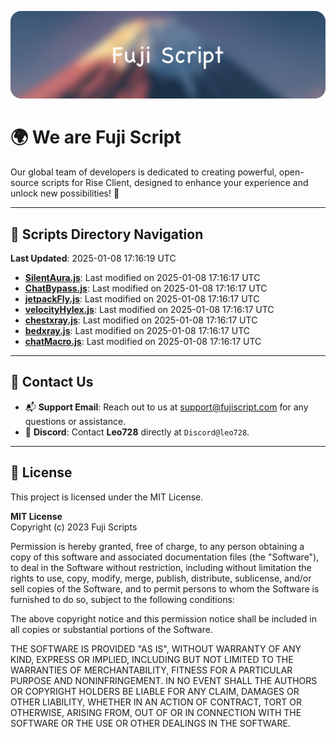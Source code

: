 ![Banner](.github/b.webp)

# 🌍 **We are Fuji Script**

Our global team of developers is dedicated to creating powerful, open-source scripts for Rise Client, designed to enhance your experience and unlock new possibilities! 🌟

---
<!-- SCRIPTS_NAVIGATION_START -->
## 📂 **Scripts Directory Navigation**

**Last Updated**: 2025-01-08 17:16:19 UTC

- **[SilentAura.js](scripts/SilentAura.js)**: Last modified on 2025-01-08 17:16:17 UTC
- **[ChatBypass.js](scripts/ChatBypass.js)**: Last modified on 2025-01-08 17:16:17 UTC
- **[jetpackFly.js](scripts/jetpackFly.js)**: Last modified on 2025-01-08 17:16:17 UTC
- **[velocityHylex.js](scripts/velocityHylex.js)**: Last modified on 2025-01-08 17:16:17 UTC
- **[chestxray.js](scripts/chestxray.js)**: Last modified on 2025-01-08 17:16:17 UTC
- **[bedxray.js](scripts/bedxray.js)**: Last modified on 2025-01-08 17:16:17 UTC
- **[chatMacro.js](scripts/chatMacro.js)**: Last modified on 2025-01-08 17:16:17 UTC

<!-- SCRIPTS_NAVIGATION_END -->

---

## 💬 **Contact Us**  
- 📬 **Support Email**: Reach out to us at [support@fujiscript.com](mailto:support@fujiscript.com) for any questions or assistance.  
- 💬 **Discord**: Contact **Leo728** directly at `Discord@leo728`.

---

## 📜 **License**

This project is licensed under the MIT License.  

**MIT License**  
Copyright (c) 2023 Fuji Scripts  

Permission is hereby granted, free of charge, to any person obtaining a copy of this software and associated documentation files (the "Software"), to deal in the Software without restriction, including without limitation the rights to use, copy, modify, merge, publish, distribute, sublicense, and/or sell copies of the Software, and to permit persons to whom the Software is furnished to do so, subject to the following conditions:  

The above copyright notice and this permission notice shall be included in all copies or substantial portions of the Software.  

THE SOFTWARE IS PROVIDED "AS IS", WITHOUT WARRANTY OF ANY KIND, EXPRESS OR IMPLIED, INCLUDING BUT NOT LIMITED TO THE WARRANTIES OF MERCHANTABILITY, FITNESS FOR A PARTICULAR PURPOSE AND NONINFRINGEMENT. IN NO EVENT SHALL THE AUTHORS OR COPYRIGHT HOLDERS BE LIABLE FOR ANY CLAIM, DAMAGES OR OTHER LIABILITY, WHETHER IN AN ACTION OF CONTRACT, TORT OR OTHERWISE, ARISING FROM, OUT OF OR IN CONNECTION WITH THE SOFTWARE OR THE USE OR OTHER DEALINGS IN THE SOFTWARE.  
